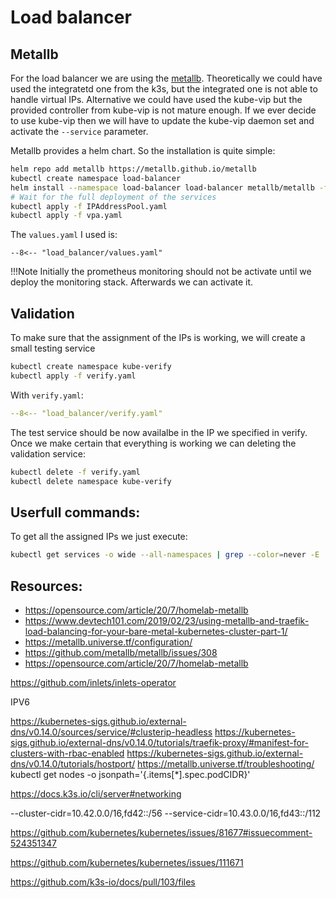 # Load balancer

## Metallb

For the load balancer we are using the [metallb](https://metallb.universe.tf/).
Theoretically we could have used the integratetd one from the k3s, but the 
integrated one is not able to handle virtual IPs. 
Alternative we could have used the kube-vip but the provided controller from
kube-vip is not mature enough. If we ever decide to use kube-vip then we will have 
to update the kube-vip daemon set and activate the `--service` parameter.

Metallb provides a helm chart. So the installation is quite simple:

``` bash
helm repo add metallb https://metallb.github.io/metallb
kubectl create namespace load-balancer
helm install --namespace load-balancer load-balancer metallb/metallb -f values.yaml --version 0.14.9
# Wait for the full deployment of the services
kubectl apply -f IPAddressPool.yaml
kubectl apply -f vpa.yaml
```

The `values.yaml` I used is:

```
--8<-- "load_balancer/values.yaml"
```

!!!Note
    Initially the prometheus monitoring should not be activate until we deploy the 
    monitoring stack. Afterwards we can activate it.

## Validation
To make sure that the assignment of the IPs is working,
we will create a small testing service 

``` bash
kubectl create namespace kube-verify
kubectl apply -f verify.yaml
```

With `verify.yaml`:

``` yaml
--8<-- "load_balancer/verify.yaml"
```

The test service should be now availalbe in the IP we specified in verify.
Once we make certain that everything is working we can deleting the validation service:

``` bash
kubectl delete -f verify.yaml
kubectl delete namespace kube-verify
```

## Userfull commands:

To get all the assigned IPs we just execute:

```bash
kubectl get services -o wide --all-namespaces | grep --color=never -E 'LoadBalancer|NAMESPACE'
```

## Resources:

* https://opensource.com/article/20/7/homelab-metallb
* https://www.devtech101.com/2019/02/23/using-metallb-and-traefik-load-balancing-for-your-bare-metal-kubernetes-cluster-part-1/
* https://metallb.universe.tf/configuration/
* https://github.com/metallb/metallb/issues/308
* https://opensource.com/article/20/7/homelab-metallb


https://github.com/inlets/inlets-operator


IPV6

https://kubernetes-sigs.github.io/external-dns/v0.14.0/sources/service/#clusterip-headless
https://kubernetes-sigs.github.io/external-dns/v0.14.0/tutorials/traefik-proxy/#manifest-for-clusters-with-rbac-enabled
https://kubernetes-sigs.github.io/external-dns/v0.14.0/tutorials/hostport/
https://metallb.universe.tf/troubleshooting/
kubectl get nodes -o jsonpath='{.items[*].spec.podCIDR}'

https://docs.k3s.io/cli/server#networking 


 --cluster-cidr=10.42.0.0/16,fd42::/56 --service-cidr=10.43.0.0/16,fd43::/112

https://github.com/kubernetes/kubernetes/issues/81677#issuecomment-524351347

https://github.com/kubernetes/kubernetes/issues/111671


https://github.com/k3s-io/docs/pull/103/files
